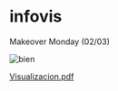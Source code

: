 # infovis

Makeover Monday (02/03)

![bien](https://user-images.githubusercontent.com/61702376/76212386-1cfe7800-61e7-11ea-9ba8-73ab13bd8417.png)


[Visualizacion.pdf](https://github.com/Araigoso/infovis/files/4307608/Visualizacion.pdf)

